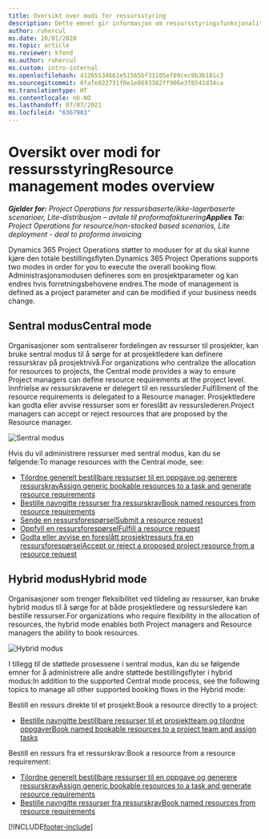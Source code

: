 ```yaml
---
title: Oversikt over modi for ressursstyring
description: Dette emnet gir informasjon om ressursstyringsfunksjonaliteten i Dynamics 365 Project Operations.
author: ruhercul
ms.date: 10/01/2020
ms.topic: article
ms.reviewer: kfend
ms.author: ruhercul
ms.custom: intro-internal
ms.openlocfilehash: 41265534661e51565bf31105ef69cec9b3b181c3
ms.sourcegitcommit: 0fafe022731f0e1e8693382ff906e3f8541d34ca
ms.translationtype: HT
ms.contentlocale: nb-NO
ms.lasthandoff: 07/07/2021
ms.locfileid: "6367903"
---
```

# <a name="resource-management-modes-overview"></a><span data-ttu-id="8a354-103">Oversikt over modi for ressursstyring</span><span class="sxs-lookup"><span data-stu-id="8a354-103">Resource management modes overview</span></span>

<span data-ttu-id="8a354-104">_**Gjelder for:** Project Operations for ressursbaserte/ikke-lagerbaserte scenarioer, Lite-distribusjon – avtale til proformafakturering_</span><span class="sxs-lookup"><span data-stu-id="8a354-104">_**Applies To:** Project Operations for resource/non-stocked based scenarios, Lite deployment - deal to proforma invoicing_</span></span>


<span data-ttu-id="8a354-105">Dynamics 365 Project Operations støtter to moduser for at du skal kunne kjøre den totale bestillingsflyten.</span><span class="sxs-lookup"><span data-stu-id="8a354-105">Dynamics 365 Project Operations supports two modes in order for you to execute the overall booking flow.</span></span> <span data-ttu-id="8a354-106">Administrasjonsmodusen defineres som en prosjektparameter og kan endres hvis forretningsbehovene endres.</span><span class="sxs-lookup"><span data-stu-id="8a354-106">The mode of management is defined as a project parameter and can be modified if your business needs change.</span></span>    

## <a name="central-mode"></a><span data-ttu-id="8a354-107">Sentral modus</span><span class="sxs-lookup"><span data-stu-id="8a354-107">Central mode</span></span>
<span data-ttu-id="8a354-108">Organisasjoner som sentraliserer fordelingen av ressurser til prosjekter, kan bruke sentral modus til å sørge for at prosjektledere kan definere ressurskrav på prosjektnivå.</span><span class="sxs-lookup"><span data-stu-id="8a354-108">For organizations who centralize the allocation for resources to projects, the Central mode provides a way to ensure Project managers can define resource requirements at the project level.</span></span> <span data-ttu-id="8a354-109">Innfrielse av ressurskravene er delegert til en ressursleder.</span><span class="sxs-lookup"><span data-stu-id="8a354-109">Fulfillment of the resource requirements is delegated to a Resource manager.</span></span> <span data-ttu-id="8a354-110">Prosjektledere kan godta eller avvise ressurser som er foreslått av ressurslederen.</span><span class="sxs-lookup"><span data-stu-id="8a354-110">Project managers can accept or reject resources that are proposed by the Resource manager.</span></span>

![Sentral modus](./media/resource-management-central.png)

<span data-ttu-id="8a354-112">Hvis du vil administrere ressurser med sentral modus, kan du se følgende:</span><span class="sxs-lookup"><span data-stu-id="8a354-112">To manage resources with the Central mode, see:</span></span>

- [<span data-ttu-id="8a354-113">Tilordne generelt bestillbare ressurser til en oppgave og generere ressurskrav</span><span class="sxs-lookup"><span data-stu-id="8a354-113">Assign generic bookable resources to a task and generate resource requirements</span></span>](/dynamics365/project-service/assign-generic-bookable-resource)
- [<span data-ttu-id="8a354-114">Bestille navngitte ressurser fra ressurskrav</span><span class="sxs-lookup"><span data-stu-id="8a354-114">Book named resources from resource requirements</span></span>](/dynamics365/project-service/book-named-resource)
- [<span data-ttu-id="8a354-115">Sende en ressursforespørsel</span><span class="sxs-lookup"><span data-stu-id="8a354-115">Submit a resource request</span></span>](/dynamics365/project-service/submit-resource-request)
- [<span data-ttu-id="8a354-116">Oppfyll en ressursforespørsel</span><span class="sxs-lookup"><span data-stu-id="8a354-116">Fulfill a resource request</span></span>](/dynamics365/project-service/resource-management-fulfill-requests)
- [<span data-ttu-id="8a354-117">Godta eller avvise en foreslått prosjektressurs fra en ressursforespørsel</span><span class="sxs-lookup"><span data-stu-id="8a354-117">Accept or reject a proposed project resource from a resource request</span></span>](/dynamics365/project-service/accept-reject-proposed-resource)

## <a name="hybrid-mode"></a><span data-ttu-id="8a354-118">Hybrid modus</span><span class="sxs-lookup"><span data-stu-id="8a354-118">Hybrid mode</span></span>
<span data-ttu-id="8a354-119">Organisasjoner som trenger fleksibilitet ved tildeling av ressurser, kan bruke hybrid modus til å sørge for at både prosjektledere og ressursledere kan bestille ressurser.</span><span class="sxs-lookup"><span data-stu-id="8a354-119">For organizations who require flexibility in the allocation of resources, the hybrid mode enables both Project managers and Resource managers the ability to book resources.</span></span>

![Hybrid modus](./media/resource-management-hybrid.png)

<span data-ttu-id="8a354-121">I tillegg til de støttede prosessene i sentral modus, kan du se følgende emner for å administrere alle andre støttede bestillingsflyter i hybrid modus:</span><span class="sxs-lookup"><span data-stu-id="8a354-121">In addition to the supported Central mode process, see the following topics to manage all other supported booking flows in the Hybrid mode:</span></span>

<span data-ttu-id="8a354-122">Bestill en ressurs direkte til et prosjekt:</span><span class="sxs-lookup"><span data-stu-id="8a354-122">Book a resource directly to a project:</span></span>
- [<span data-ttu-id="8a354-123">Bestille navngitte bestillbare ressurser til et prosjektteam og tilordne oppgaver</span><span class="sxs-lookup"><span data-stu-id="8a354-123">Book named bookable resources to a project team and assign tasks</span></span>](/dynamics365/project-service/assign-named-bookable-resource)

<span data-ttu-id="8a354-124">Bestill en ressurs fra et ressurskrav:</span><span class="sxs-lookup"><span data-stu-id="8a354-124">Book a resource from a resource requirement:</span></span>
- [<span data-ttu-id="8a354-125">Tilordne generelt bestillbare ressurser til en oppgave og generere ressurskrav</span><span class="sxs-lookup"><span data-stu-id="8a354-125">Assign generic bookable resources to a task and generate resource requirements</span></span>](/dynamics365/project-service/assign-generic-bookable-resource)
- [<span data-ttu-id="8a354-126">Bestille navngitte ressurser fra ressurskrav</span><span class="sxs-lookup"><span data-stu-id="8a354-126">Book named resources from resource requirements</span></span>](/dynamics365/project-service/book-named-resource)


[!INCLUDE[footer-include](../includes/footer-banner.md)]